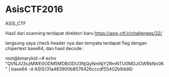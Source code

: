 # AsisCTF2016
ASIS_CTF

Hasil dari scanning terdapat direktori baru https://asis-ctf.ir/challenges/32/

langsung saya check header nya dan ternyata terdapat flag dengan chipertext base64, dan hasil decode :

root@binarykid:~# echo "QVNJU3szMWE0ODM5MDBiODU3NjQyNmNjY2RmNTU0MDJiOWRkNn0K" | base64 -d
ASIS{31a483900b8576426cccdf55402b9dd6}
